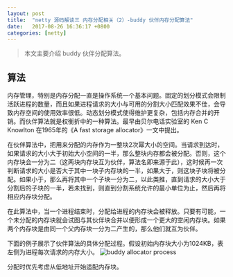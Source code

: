 ```yaml
---
layout: post
title:  "netty 源码解读三 内存分配相关（2）-buddy 伙伴内存分配算法"
date:   2017-08-26 16:36:17 +0800
categories: [netty]
---
```


>本文主要介绍 buddy 伙伴分配算法。

## 算法

内存管理，特别是内存分配一直是操作系统一个基本问题。固定的划分模式会限制活跃进程的数量，而且如果进程请求的大小与可用的分割大小匹配效果不佳，会导致内存空间的使用效率很低。动态划分模式使得维护更复杂，包括内存合并的开销。而伙伴算法就是权衡折中的一种算法。最早由贝尔电话实验室的 Ken C Knowlton 在1965年的《A fast storage allocator》一文中提出。

在伙伴算法中，把用来分配的内存作为一整块2次幂大小的空间。当请求到达时，如果请求的大小大于初始大小空间的一半，那么整块内存都会被分配。否则，这个内存块会一分为二（这两块内存块互为伙伴，算法名即来源于此），这时候再一次判断请求的大小是否大于其中一块子内存块的一半，如果大于，则这块子块将被分配。如果小于，那么再将其中一个子块一分为二，以此类推，直到请求的大小大于分割后的子块的一半，若未找到，则直到分割系统允许的最小单位为止，然后再将相应内存块分配。

在此算法中，当一个进程结束时，分配给进程的内存块会被释放。只要有可能，一个未分配的内存块就会试图与其伙伴块合并以便形成一个更大的空闲内存块。如果两个内存块是由同一个父内存块一分为二产生的，那么他们就互为伙伴。

下面的例子展示了伙伴算法的具体分配过程。假设初始内存块大小为1024KB，表左侧为进程每次请求的内存大小。
![buddy allocator process](http://meneltarma-pictures.nos-eastchina1.126.net/netty/netty-4-buddy/buddy%20allocator%20process.png)

分配时优先考虑从低地址开始适配内存块。
